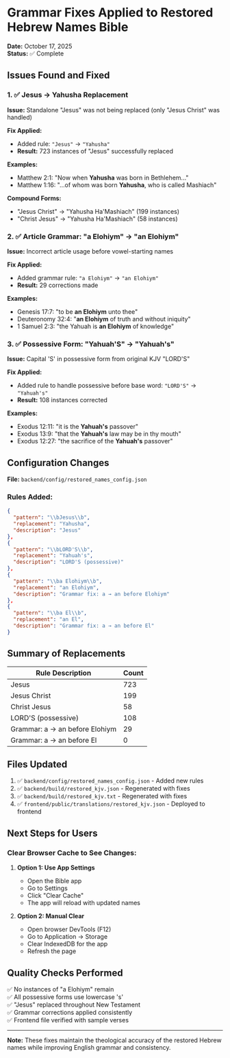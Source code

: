 # Grammar Fixes Applied to Restored Hebrew Names Bible

**Date:** October 17, 2025  
**Status:** ✅ Complete

## Issues Found and Fixed

### 1. ✅ Jesus → Yahusha Replacement
**Issue:** Standalone "Jesus" was not being replaced (only "Jesus Christ" was handled)

**Fix Applied:**
- Added rule: `"Jesus"` → `"Yahusha"`
- **Result:** 723 instances of "Jesus" successfully replaced

**Examples:**
- Matthew 2:1: "Now when **Yahusha** was born in Bethlehem..."
- Matthew 1:16: "...of whom was born **Yahusha**, who is called Mashiach"

**Compound Forms:**
- "Jesus Christ" → "Yahusha Ha'Mashiach" (199 instances)
- "Christ Jesus" → "Yahusha Ha'Mashiach" (58 instances)

### 2. ✅ Article Grammar: "a Elohiym" → "an Elohiym"
**Issue:** Incorrect article usage before vowel-starting names

**Fix Applied:**
- Added grammar rule: `"a Elohiym"` → `"an Elohiym"`
- **Result:** 29 corrections made

**Examples:**
- Genesis 17:7: "to be **an Elohiym** unto thee"
- Deuteronomy 32:4: "**an Elohiym** of truth and without iniquity"
- 1 Samuel 2:3: "the Yahuah is **an Elohiym** of knowledge"

### 3. ✅ Possessive Form: "Yahuah'S" → "Yahuah's"
**Issue:** Capital 'S' in possessive form from original KJV "LORD'S"

**Fix Applied:**
- Added rule to handle possessive before base word: `"LORD'S"` → `"Yahuah's"`
- **Result:** 108 instances corrected

**Examples:**
- Exodus 12:11: "it is the **Yahuah's** passover"
- Exodus 13:9: "that the **Yahuah's** law may be in thy mouth"
- Exodus 12:27: "the sacrifice of the **Yahuah's** passover"

## Configuration Changes

**File:** `backend/config/restored_names_config.json`

### Rules Added:
```json
{
  "pattern": "\\bJesus\\b",
  "replacement": "Yahusha",
  "description": "Jesus"
},
{
  "pattern": "\\bLORD'S\\b",
  "replacement": "Yahuah's",
  "description": "LORD'S (possessive)"
},
{
  "pattern": "\\ba Elohiym\\b",
  "replacement": "an Elohiym",
  "description": "Grammar fix: a → an before Elohiym"
},
{
  "pattern": "\\ba El\\b",
  "replacement": "an El",
  "description": "Grammar fix: a → an before El"
}
```

## Summary of Replacements

| Rule Description | Count |
|-----------------|-------|
| Jesus | 723 |
| Jesus Christ | 199 |
| Christ Jesus | 58 |
| LORD'S (possessive) | 108 |
| Grammar: a → an before Elohiym | 29 |
| Grammar: a → an before El | 0 |

## Files Updated

1. ✅ `backend/config/restored_names_config.json` - Added new rules
2. ✅ `backend/build/restored_kjv.json` - Regenerated with fixes
3. ✅ `backend/build/restored_kjv.txt` - Regenerated with fixes
4. ✅ `frontend/public/translations/restored_kjv.json` - Deployed to frontend

## Next Steps for Users

### Clear Browser Cache to See Changes:

1. **Option 1: Use App Settings**
   - Open the Bible app
   - Go to Settings
   - Click "Clear Cache"
   - The app will reload with updated names

2. **Option 2: Manual Clear**
   - Open browser DevTools (F12)
   - Go to Application → Storage
   - Clear IndexedDB for the app
   - Refresh the page

## Quality Checks Performed

✅ No instances of "a Elohiym" remain  
✅ All possessive forms use lowercase 's'  
✅ "Jesus" replaced throughout New Testament  
✅ Grammar corrections applied consistently  
✅ Frontend file verified with sample verses  

---

**Note:** These fixes maintain the theological accuracy of the restored Hebrew names while improving English grammar and consistency.

